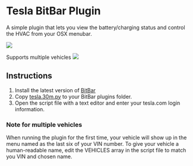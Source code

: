 # Tesla BitBar Plugin

A simple plugin that lets you view the battery/charging status and control the HVAC from your OSX menubar.

![](https://i.imgur.com/Vj5o80V.png)

Supports multiple vehicles
![](https://i.imgur.com/XfkzAra.png)

## Instructions
1. Install the latest version of [BitBar](https://github.com/matryer/bitbar/releases/latest)
2. Copy [tesla.30m.py](tesla.30m.py) to your BitBar plugins folder.
3. Open the script file with a text editor and enter your tesla.com login information.

### Note for multiple vehicles
When running the plugin for the first time, your vehicle will show up in the menu named as the last six of your VIN number.  To give your vehicle a human-readable name, edit the VEHICLES array in the script file to match you VIN and chosen name.
